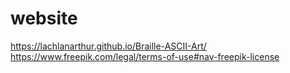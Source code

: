 # website

https://lachlanarthur.github.io/Braille-ASCII-Art/
https://www.freepik.com/legal/terms-of-use#nav-freepik-license